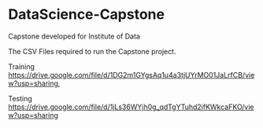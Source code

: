 # DataScience-Capstone
Capstone developed for Institute of Data

The CSV Files required to run the Capstone project.


Training
https://drive.google.com/file/d/1DG2m1GYgsAq1u4a3tjUYrMO01JaLrfCB/view?usp=sharing,

Testing
https://drive.google.com/file/d/1jLs36WYjh0g_qdTgYTuhd2ifKWkcaFKO/view?usp=sharing
